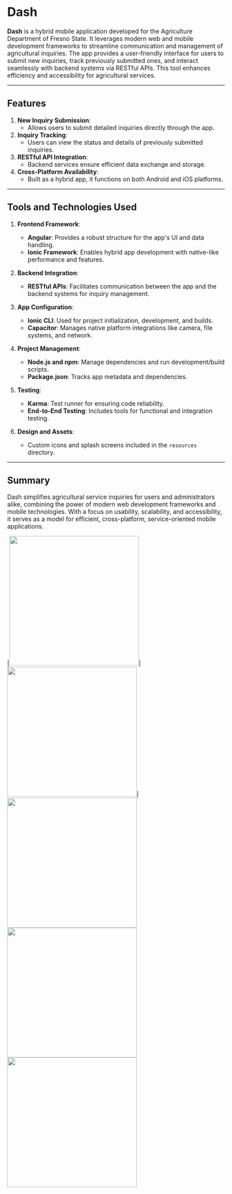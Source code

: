 
# Dash

**Dash** is a hybrid mobile application developed for the Agriculture Department of Fresno State. It leverages modern web and mobile development frameworks to streamline communication and management of agricultural inquiries. The app provides a user-friendly interface for users to submit new inquiries, track previously submitted ones, and interact seamlessly with backend systems via RESTful APIs. This tool enhances efficiency and accessibility for agricultural services.

---

## Features

1. **New Inquiry Submission**:
   - Allows users to submit detailed inquiries directly through the app.
2. **Inquiry Tracking**:
   - Users can view the status and details of previously submitted inquiries.
3. **RESTful API Integration**:
   - Backend services ensure efficient data exchange and storage.
4. **Cross-Platform Availability**:
   - Built as a hybrid app, it functions on both Android and iOS platforms.

---

## Tools and Technologies Used

1. **Frontend Framework**:
   - **Angular**: Provides a robust structure for the app's UI and data handling.
   - **Ionic Framework**: Enables hybrid app development with native-like performance and features.

2. **Backend Integration**:
   - **RESTful APIs**: Facilitates communication between the app and the backend systems for inquiry management.

3. **App Configuration**:
   - **Ionic CLI**: Used for project initialization, development, and builds.
   - **Capacitor**: Manages native platform integrations like camera, file systems, and network.

4. **Project Management**:
   - **Node.js and npm**: Manage dependencies and run development/build scripts.
   - **Package.json**: Tracks app metadata and dependencies.

5. **Testing**:
   - **Karma**: Test runner for ensuring code reliability.
   - **End-to-End Testing**: Includes tools for functional and integration testing.

6. **Design and Assets**:
   - Custom icons and splash screens included in the `resources` directory.

---

## Summary

Dash simplifies agricultural service inquiries for users and administrators alike, combining the power of modern web development frameworks and mobile technologies. With a focus on usability, scalability, and accessibility, it serves as a model for efficient, cross-platform, service-oriented mobile applications.


|<img src="https://github.com/tharunmarella/Dash/blob/main/screenshots/1.png" width="300" />|<img src="https://github.com/tharunmarella/Dash/blob/main/screenshots/2.png" width="300" />|
<img src="https://github.com/tharunmarella/Dash/blob/main/screenshots/3.png" width="300" />
<img src="https://github.com/tharunmarella/Dash/blob/main/screenshots/4.png" width="300" />
<img src="https://github.com/tharunmarella/Dash/blob/main/screenshots/5.png" width="300" />

